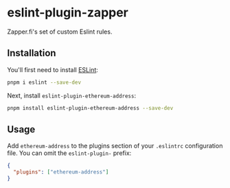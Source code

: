 # eslint-plugin-zapper

Zapper.fi's set of custom Eslint rules.

## Installation

You'll first need to install [ESLint](https://eslint.org/):

```sh
pnpm i eslint --save-dev
```

Next, install `eslint-plugin-ethereum-address`:

```sh
pnpm install eslint-plugin-ethereum-address --save-dev
```

## Usage

Add `ethereum-address` to the plugins section of your `.eslintrc` configuration file. You can omit the `eslint-plugin-` prefix:

```json
{
  "plugins": ["ethereum-address"]
}
```
